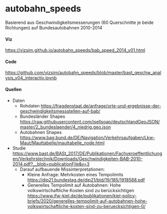 # autobahn_speeds

Basierend aus Geschwindigkeitsmesserungen (60 Querschnitte je beide Richtungen) auf Bundesautobahnen 2010-2014

#### Viz

https://vizsim.github.io/autobahn_speeds/bab_speed_2014_v01.html



#### Code

https://github.com/vizsim/autobahn_speeds/blob/master/bast_geschw_analysis_v04_interactiv.ipynb



#### Quellen

* Daten
  * Rohdaten
  https://fragdenstaat.de/anfrage/orte-und-ergebnisse-der-geschwindigkeitsmessstellen-auf-bab/
  * Bundesländer Shapes
    https://raw.githubusercontent.com/isellsoap/deutschlandGeoJSON/master/2_bundeslaender/4_niedrig.geo.json
  * Autobahnen Shapes
    https://www.bag.bund.de/DE/Navigation/Verkehrsaufgaben/Lkw-Maut/Mauttabelle/mauttabelle_node.html
* Studie
  https://www.bast.de/BASt_2017/DE/Publikationen/Fachveroeffentlichungen/Verkehrstechnik/Downloads/Geschwindigkeiten-BAB-2010-2014.pdf?__blob=publicationFile&v=3
  * Darauf aufbauende Missinterpretationen:
    * Kleine Anfrage: Mehrkosten eines Tempolimits
      https://dip21.bundestag.de/dip21/btd/19/185/1918588.pdf
    * Generelles Tempolimit auf Autobahnen: Hohe volkswirtschaftliche Kosten sind zu berücksichtigen
      https://www.ifw-kiel.de/de/publikationen/kiel-policy-briefs/2020/generelles-tempolimit-auf-autobahnen-hohe-volkswirtschaftliche-kosten-sind-zu-beruecksichtigen-0/
